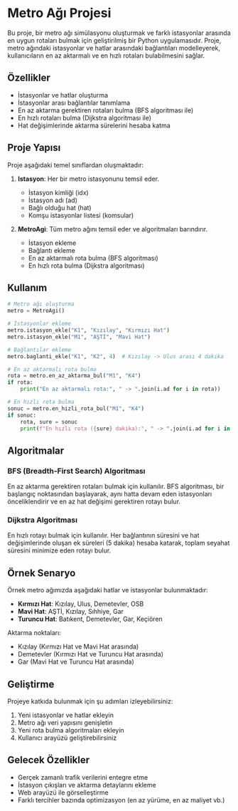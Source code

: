 # Metro Ağı Projesi

Bu proje, bir metro ağı simülasyonu oluşturmak ve farklı istasyonlar arasında en uygun rotaları bulmak için geliştirilmiş bir Python uygulamasıdır. Proje, metro ağındaki istasyonlar ve hatlar arasındaki bağlantıları modelleyerek, kullanıcıların en az aktarmalı ve en hızlı rotaları bulabilmesini sağlar.

## Özellikler

- İstasyonlar ve hatlar oluşturma
- İstasyonlar arası bağlantılar tanımlama
- En az aktarma gerektiren rotaları bulma (BFS algoritması ile)
- En hızlı rotaları bulma (Dijkstra algoritması ile)
- Hat değişimlerinde aktarma sürelerini hesaba katma

## Proje Yapısı

Proje aşağıdaki temel sınıflardan oluşmaktadır:

1. **Istasyon**: Her bir metro istasyonunu temsil eder.
   - İstasyon kimliği (idx)
   - İstasyon adı (ad)
   - Bağlı olduğu hat (hat)
   - Komşu istasyonlar listesi (komsular)

2. **MetroAgi**: Tüm metro ağını temsil eder ve algoritmaları barındırır.
   - İstasyon ekleme
   - Bağlantı ekleme
   - En az aktarmalı rota bulma (BFS algoritması)
   - En hızlı rota bulma (Dijkstra algoritması)

## Kullanım

```python
# Metro ağı oluşturma
metro = MetroAgi()

# İstasyonlar ekleme
metro.istasyon_ekle("K1", "Kızılay", "Kırmızı Hat")
metro.istasyon_ekle("M1", "AŞTİ", "Mavi Hat")

# Bağlantılar ekleme
metro.baglanti_ekle("K1", "K2", 4)  # Kızılay -> Ulus arası 4 dakika

# En az aktarmalı rota bulma
rota = metro.en_az_aktarma_bul("M1", "K4")
if rota:
    print("En az aktarmalı rota:", " -> ".join(i.ad for i in rota))

# En hızlı rota bulma
sonuc = metro.en_hizli_rota_bul("M1", "K4")
if sonuc:
    rota, sure = sonuc
    print(f"En hızlı rota ({sure} dakika):", " -> ".join(i.ad for i in rota))
```

## Algoritmalar

### BFS (Breadth-First Search) Algoritması
En az aktarma gerektiren rotaları bulmak için kullanılır. BFS algoritması, bir başlangıç noktasından başlayarak, aynı hatta devam eden istasyonları önceliklendirir ve en az hat değişimi gerektiren rotayı bulur.

### Dijkstra Algoritması
En hızlı rotayı bulmak için kullanılır. Her bağlantının süresini ve hat değişimlerinde oluşan ek süreleri (5 dakika) hesaba katarak, toplam seyahat süresini minimize eden rotayı bulur.

## Örnek Senaryo

Örnek metro ağımızda aşağıdaki hatlar ve istasyonlar bulunmaktadır:

- **Kırmızı Hat**: Kızılay, Ulus, Demetevler, OSB
- **Mavi Hat**: AŞTİ, Kızılay, Sıhhiye, Gar
- **Turuncu Hat**: Batıkent, Demetevler, Gar, Keçiören

Aktarma noktaları:
- Kızılay (Kırmızı Hat ve Mavi Hat arasında)
- Demetevler (Kırmızı Hat ve Turuncu Hat arasında)
- Gar (Mavi Hat ve Turuncu Hat arasında)

## Geliştirme

Projeye katkıda bulunmak için şu adımları izleyebilirsiniz:

1. Yeni istasyonlar ve hatlar ekleyin
2. Metro ağı veri yapısını genişletin
3. Yeni rota bulma algoritmaları ekleyin
4. Kullanıcı arayüzü geliştirebilirsiniz

## Gelecek Özellikler

- Gerçek zamanlı trafik verilerini entegre etme
- İstasyon çıkışları ve aktarma detaylarını ekleme
- Web arayüzü ile görselleştirme
- Farklı tercihler bazında optimizasyon (en az yürüme, en az maliyet vb.)
